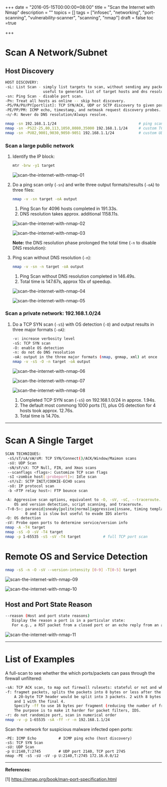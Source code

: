 +++
date = "2016-05-15T00:00:00+08:00"
title = "Scan the Internet with Nmap"
description = ""
topics = []
tags = ["infosec", "networking", "port-scanning", "vulnerability-scanner", "scanning", "nmap"]
draft = false
toc =true

+++


# Scan A Network/Subnet
## Host Discovery

```bash
HOST DISCOVERY:
-sL: List Scan - simply list targets to scan, without sending any packets to the target hosts,
                 useful to generate list of target hosts and dns resolution.
-sn: Ping Scan - disable port scan.
-Pn: Treat all hosts as online -- skip host discovery.
-PS/PA/PU/PY[portlist]: TCP SYN/ACK, UDP or SCTP discovery to given ports.
-PE/PP/PM: ICMP echo, timestamp, and netmask request discovery probes.
-n/-R: Never do DNS resolution/Always resolve.

nmap -sn 192.168.1.1/24                                     # ping scan
nmap -sn -PS22-25,80,113,1050,8080,35000 192.168.1.1/24     # custom TCP SYN scan
nmap -sn -PU82,9001,9030,9050-9051 192.168.1.1/24           # custom UDP scan
```

### Scan a large public network

1. Identify the IP block:

	```bash
	mtr -brw -y1 target
	```

	![scan-the-internet-with-nmap-01](/img/scan-the-internet-with-nmap-01.png)

2. Do a ping scan only (`-sn`) and write three output formats/results (`-oA`) to three files:
	
	```bash
	nmap -v -sn target -oA output
	```

	1. Ping Scan for 4096 hosts completed in 191.33s.
	2. DNS resolution takes approx. additional 1158.11s.

	![scan-the-internet-with-nmap-02](/img/scan-the-internet-with-nmap-02.png)

	![scan-the-internet-with-nmap-03](/img/scan-the-internet-with-nmap-03.png)

	**Note:** the DNS resolution phase prolonged the total time (`-n` to disable DNS resolution):

3. Ping scan without DNS resolution (`-n`):

	```bash
	nmap -v -sn -n target -oA output
	```

	1. Ping Scan without DNS resolution completed in 146.49s.
	2. Total time is 147.67s, approx 10x of speedup.

	![scan-the-internet-with-nmap-04](/img/scan-the-internet-with-nmap-04.png)

	![scan-the-internet-with-nmap-05](/img/scan-the-internet-with-nmap-05.png)


### Scan a private network: 192.168.1.0/24

1. Do a TCP SYN scan (`-sS`) with OS detection (`-O`) and output results in three major formats (`-oA`):

	```bash
    -v: increase verbosity level
	-sS: TCP SYN scan
	-O: enable OS detection
	-n: do not do DNS resolution
	-oA: output in the three major formats (nmap, gnmap, xml) at once 
	nmap -v -sS -O -n target -oA output
	```
	![scan-the-internet-with-nmap-06](/img/scan-the-internet-with-nmap-06.png)

	![scan-the-internet-with-nmap-07](/img/scan-the-internet-with-nmap-07.png)
	
	![scan-the-internet-with-nmap-08](/img/scan-the-internet-with-nmap-08.png)

	1. Completed TCP SYN scan (`-sS`) on 192.168.1.0/24 in approx. 1.94s.
	2. The default most commong 1000 ports [1], plus OS detection for 4 hosts took approx. 12.76s.
	3. Total time is 14.70s.


---
# Scan A Single Target

```bash
SCAN TECHNIQUES:
 -sS/sT/sA/sW/sM: TCP SYN/Connect()/ACK/Window/Maimon scans
 -sU: UDP Scan
 -sN/sF/sX: TCP Null, FIN, and Xmas scans
 --scanflags <flags>: Customize TCP scan flags
 -sI <zombie host[:probeport]>: Idle scan
 -sY/sZ: SCTP INIT/COOKIE-ECHO scans
 -sO: IP protocol scan
 -b <FTP relay host>: FTP bounce scan
```

```bash
-A: Aggressive scan options, equivalent to -O, -sV, -sC, --traceroute.
    OS and version detection, script scanning, and traceroute.
-T<0-5>: paranoid|sneaky|polite|normal|aggressive|insane, timing template (higher is faster)
         0 and 1 is slow but useful to evade IDS alerts
-O: OS detection
-sV: Probe open ports to determine service/version info
nmap -A -T4 target
nmap -sS -O -sV -T4 target
nmap -p 1-65535 -sS -sV -T4 target			# full TCP port scan
```


# Remote OS and Service Detection

```bash
nmap -sS -n -O -sV --version-intensity [0-9] -T[0-5] target
```

![scan-the-internet-with-nmap-09](/img/scan-the-internet-with-nmap-09.png)

![scan-the-internet-with-nmap-10](/img/scan-the-internet-with-nmap-10.png)


## Host and Port State Reason


```bash
--reason (Host and port state reasons)
   Display the reason a port is in a particular state:
   For e.g., a RST packet from a closed port or an echo reply from an alive host.
```

![scan-the-internet-with-nmap-11](/img/scan-the-internet-with-nmap-11.png)


---
# List of Examples

A full-scan to see whether the which ports/packets can pass through the firewall unfiltered:

```bash
-sA: TCP ACK scan, to map out firewall rulesets: stateful or not and which ports are filtered.
-f: fragmet packets, splits the packets into 8 bytes or less after the IP header.
    A 20-byte TCP header would be split into 3 packets. 2 with 8 bytes of the TCP header,
    and 1 with the final 4.
    Specify -ff to use 16 bytes per fragment (reducing the number of fragments).
    The purpose is to make it harder for packet filters, IDS.
-r: do not randomize port, scan in numerical order
nmap -v -p 1-65535 -sA -ff -r -n 192.168.1.1/24
```


Scan the network for suspicious malware infected open ports:

```
-PE: ICMP Echo			# ICMP ping echo (host discovery)
-sS: TCP SYN Scan
-sU: UDP Scan
-p U:2140,T:2745		# UDP port 2140, TCP port 2745
nmap -PE -sS -sU -sV -p U:2140,T:2745 172.16.0.0/12
```


---
**References:**

[1] https://nmap.org/book/man-port-specification.html
